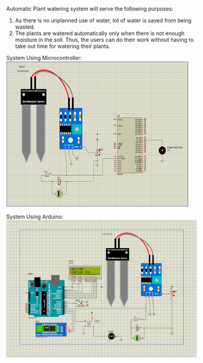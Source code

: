 Automatic Plant watering system will serve the following purposes:
1) As there is no unplanned use of water, lot of water is saved from being wasted.
2) The plants are watered automatically only when there is not enough moisture in the soil. Thus, the users can do their work without having to take out time for watering their plants.

System Using Microcontroller:
![](Proteus_Images\At_MC.png)

System Using Arduino:
![](Proteus_Images\Arduino.png)
